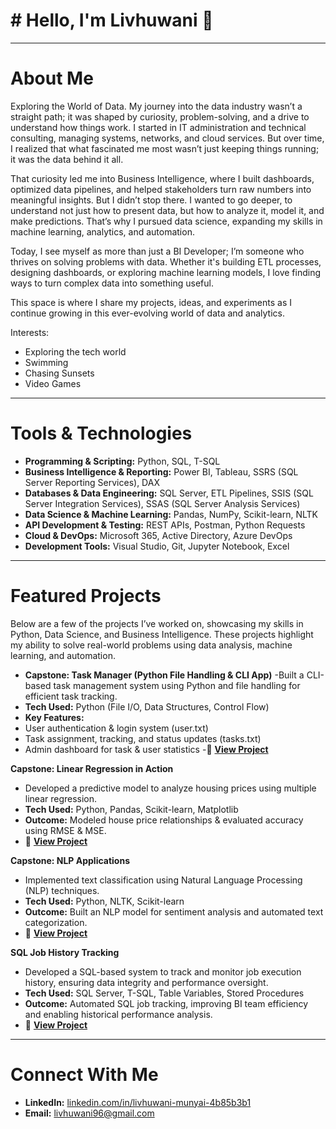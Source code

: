 # # Hello, I'm Livhuwani 👋

----

# About Me

Exploring the World of Data.
My journey into the data industry wasn’t a straight path; it was shaped by curiosity, problem-solving, and a drive to understand how things work. I started in IT administration and technical consulting, managing systems, networks, and cloud services. But over time, I realized that what fascinated me most wasn’t just keeping things running; it was the data behind it all.

That curiosity led me into Business Intelligence, where I built dashboards, optimized data pipelines, and helped stakeholders turn raw numbers into meaningful insights. But I didn’t stop there. I wanted to go deeper, to understand not just how to present data, but how to analyze it, model it, and make predictions. That’s why I pursued data science, expanding my skills in machine learning, analytics, and automation.

Today, I see myself as more than just a BI Developer; I’m someone who thrives on solving problems with data. Whether it's building ETL processes, designing dashboards, or exploring machine learning models, I love finding ways to turn complex data into something useful.

This space is where I share my projects, ideas, and experiments as I continue growing in this ever-evolving world of data and analytics.

Interests:

- Exploring the tech world
- Swimming
- Chasing Sunsets
- Video Games

---

# Tools & Technologies  
- **Programming & Scripting:** Python, SQL, T-SQL  
- **Business Intelligence & Reporting:** Power BI, Tableau, SSRS (SQL Server Reporting Services), DAX  
- **Databases & Data Engineering:** SQL Server, ETL Pipelines, SSIS (SQL Server Integration Services), SSAS (SQL Server Analysis Services)  
- **Data Science & Machine Learning:** Pandas, NumPy, Scikit-learn, NLTK  
- **API Development & Testing:** REST APIs, Postman, Python Requests  
- **Cloud & DevOps:** Microsoft 365, Active Directory, Azure DevOps  
- **Development Tools:** Visual Studio, Git, Jupyter Notebook, Excel 

---

# Featured Projects

Below are a few of the projects I’ve worked on, showcasing my skills in Python, Data Science, and Business Intelligence. These projects highlight my ability to solve real-world problems using data analysis, machine learning, and automation.

- **Capstone: Task Manager (Python File Handling & CLI App)**
-Built a CLI-based task management system using Python and file handling for efficient task tracking.
- **Tech Used:** Python (File I/O, Data Structures, Control Flow)
- **Key Features:**
- User authentication & login system (user.txt)
- Task assignment, tracking, and status updates (tasks.txt)
- Admin dashboard for task & user statistics
-🔗 **[View Project](https://github.com/Livhuwani96/Data-Science-Projects/tree/main/Capstone%20Project%20-%20Files)**



**Capstone: Linear Regression in Action**
- Developed a predictive model to analyze housing prices using multiple linear regression.
- **Tech Used:** Python, Pandas, Scikit-learn, Matplotlib
- **Outcome:** Modeled house price relationships & evaluated accuracy using RMSE & MSE.
- 🔗 **[View Project](https://github.com/Livhuwani96/Data-Science-Projects/tree/main/Capstone%20Project%20-%20Linear%20Regression%20in%20Action)**



**Capstone: NLP Applications**
- Implemented text classification using Natural Language Processing (NLP) techniques.
- **Tech Used:** Python, NLTK, Scikit-learn
- **Outcome:** Built an NLP model for sentiment analysis and automated text categorization.
- 🔗 **[View Project](https://github.com/Livhuwani96/Data-Science-Projects/tree/main/Capstone%20Project%20-%20NLP%20Applications)**



**SQL Job History Tracking**
- Developed a SQL-based system to track and monitor job execution history, ensuring data integrity and performance oversight.
- **Tech Used:** SQL Server, T-SQL, Table Variables, Stored Procedures
- **Outcome:** Automated SQL job tracking, improving BI team efficiency and enabling historical performance analysis.
- 🔗 **[View Project](https://github.com/Livhuwani96/SQL-Projects/tree/main/Job%20History%20Tracking)**

---

# Connect With Me  
- **LinkedIn:** [linkedin.com/in/livhuwani-munyai-4b85b3b1](https://www.linkedin.com/in/livhuwani-munyai-4b85b3b1)  
- **Email:** livhuwani96@gmail.com
